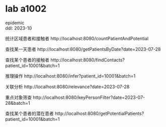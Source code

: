 # lab a1002
epidemic
<br>
ddl: 2023-10

统计区域患者和接触者
http://localhost:8080/countPatientAndPotential

查找某一天患者
http://localhost:8080/getPatientsByDate?date=2023-07-28

查找某个患者的接触者
http://localhost:8080/findContacts?patient_id=10001&batch=1

推理操作
http://localhost:8080/infer?patient_id=10001&batch=1

关联分析
http://localhost:8080/relevance?date=2023-07-28

重点对象筛查
http://localhost:8080/keyPersonFilter?date=2023-07-28&batch=1

查找某个患者的潜在患者
http://localhost:8080/getPotentialPatients?patient_id=10001&batch=1
